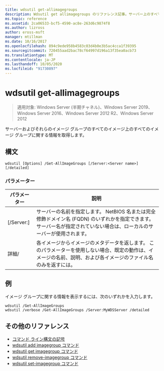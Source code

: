 ```yaml
---
title: wdsutil get-allimagegroups
description: Wdsutil get allimagegroups のリファレンス記事。サーバー上のすべてのイメージグループとそれらのイメージグループ内のすべてのイメージに関する情報を取得します。
ms.topic: reference
ms.assetid: 2ca06533-bcf5-4590-ac8e-263d6c9874f8
ms.author: lizross
author: eross-msft
manager: mtillman
ms.date: 10/16/2017
ms.openlocfilehash: 894c9ede958b4583c03d4b0e3b5ac4cca1f39395
ms.sourcegitcommit: 720455aad2bac78cf64997d196a13f35ea0acb73
ms.translationtype: MT
ms.contentlocale: ja-JP
ms.lasthandoff: 10/05/2020
ms.locfileid: "91730897"
---
```

# <a name="wdsutil-get-allimagegroups"></a>wdsutil get-allimagegroups

> 適用対象: Windows Server (半期チャネル)、Windows Server 2019、Windows Server 2016、Windows Server 2012 R2、Windows Server 2012

サーバーおよびそれらのイメージ グループのすべてのイメージ上のすべてのイメージ グループに関する情報を取得します。

## <a name="syntax"></a>構文
```
wdsutil [Options] /Get-AllImageGroups [/Server:<Server name>] [/detailed]
```
### <a name="parameters"></a>パラメーター
|パラメーター|説明|
|-------|--------|
|[/Server:<Server name>]|サーバーの名前を指定します。 NetBIOS 名または完全修飾ドメイン名 (FQDN) のいずれかを指定できます。 サーバー名が指定されていない場合は、ローカルのサーバーが使用されます。|
|詳細/|各イメージからイメージのメタデータを返します。 このパラメーターを使用しない場合、既定の動作は、イメージの名前、説明、および各イメージのファイル名のみを返すには。|
## <a name="examples"></a>例
イメージ グループに関する情報を表示するには、次のいずれかを入力します。
```
wdsutil /Get-AllImageGroups
wdsutil /verbose /Get-AllImageGroups /Server:MyWDSServer /detailed
```
## <a name="additional-references"></a>その他のリファレンス
- [コマンド ライン構文の記号](command-line-syntax-key.md)
- [wdsutil add imagegroup コマンド](wdsutil-add-imagegroup.md)
- [wdsutil get imagegroup コマンド](wdsutil-get-imagegroup.md)
- [wdsutil remove-imagegroup コマンド](wdsutil-remove-imagegroup.md)
- [wdsutil set-imagegroup コマンド](wdsutil-set-imagegroup.md)
